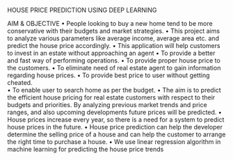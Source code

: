 
 HOUSE PRICE PREDICTION USING DEEP LEARNING 

AIM & OBJECTIVE 
•	People looking to buy a new home tend to be more conservative with their budgets and market strategies. 
•	This project aims to analyze various parameters like average income, average area etc. and predict the house price accordingly. 
•	This application will help customers to invest in an estate without approaching an agent 
•	To provide a better and fast way of performing operations. 
•	To provide proper house price to the customers. 
•	To eliminate need of real estate agent to gain information regarding house prices. 
•	To provide best price to user without getting cheated.  
•	To enable user to search home as per the budget. 
•	The aim is to predict the efficient house pricing for real estate customers with respect to their budgets and priorities. By analyzing previous market trends and price ranges, and also upcoming developments future prices will be predicted. 
•	House prices increase every year, so there is a need for a system to predict house prices in the future. 
•	House price prediction can help the developer determine the selling price of a house and can help the customer to arrange the right time to purchase a house. 
•	We use linear regression algorithm in machine learning for predicting the house price trends 
